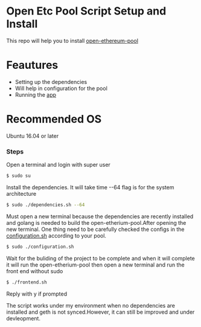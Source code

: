 # Open Etc Pool Script Setup and Install

This repo will help you to install [open-ethereum-pool][repo]
# Feautures
  - Setting up the dependencies
  - Will help in configuration for the pool
  - Running the [app][www]

# Recommended OS
  Ubuntu 16.04 or later

### Steps
Open a terminal and login with super user
```sh
$ sudo su
```

Install the dependencies. It will take time --64 flag is for the system architecture
```sh
$ sudo ./dependencies.sh --64
```

Must open a new terminal because the dependencies are recently installed and golang is needed to build the open-etherium-pool.After opening the new terminal. One thing need to be carefully checked the configs in the [configuration.sh][config] according to your pool. 

```sh
$ sudo ./configuration.sh
```

Wait for the buliding of the project to be complete and when it will complete it will run the open-etherium-pool then open a new terminal and run the front end without sudo

```sh
$ ./frontend.sh
```

Reply with y if prompted

The script works under my environment when no dependencies are installed and geth is not synced.However, it can still be improved and under devleopment.

   [repo]: <https://github.com/sammy007/open-ethereum-pool>
   [www]: <https://github.com/sammy007/open-ethereum-pool/tree/master/www>
   [config]: <https://github.com/HamzaAnis/open-eth-pool-script-install/blob/master/configuration.sh#L14>
